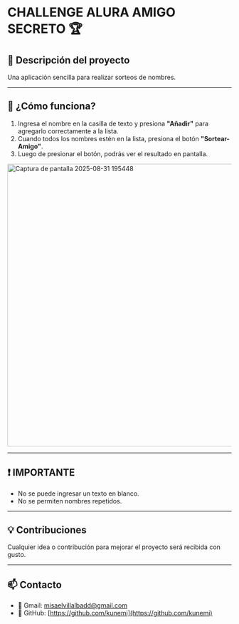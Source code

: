 # CHALLENGE ALURA AMIGO SECRETO 🏆

## 📌 Descripción del proyecto

Una aplicación sencilla para realizar sorteos de nombres.

---

## 🚀 ¿Cómo funciona?

1. Ingresa el nombre en la casilla de texto y presiona **"Añadir"** para agregarlo correctamente a la lista.  
2. Cuando todos los nombres estén en la lista, presiona el botón **"Sortear-Amigo"**.  
3. Luego de presionar el botón, podrás ver el resultado en pantalla.
   
<img width="1339" height="634" alt="Captura de pantalla 2025-08-31 195448" src="https://github.com/user-attachments/assets/ad9353ef-41f6-4e0b-a630-f5571ccc2911" />


---

## ❗ IMPORTANTE

- No se puede ingresar un texto en blanco.  
- No se permiten nombres repetidos.  

---

## 💡 Contribuciones

Cualquier idea o contribución para mejorar el proyecto será recibida con gusto.

---

## 📫 Contacto

- 📧 Gmail: [misaelvillalbadd@gmail.com](mailto:misaelvillalbadd@gmail.com)  
- 🐙 GitHub: [https://github.com/kunemi](https://github.com/kunemi)
